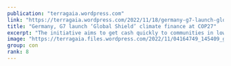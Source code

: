 ```yaml
---
publication: "terragaia.wordpress.com"
link: "https://terragaia.wordpress.com/2022/11/18/germany-g7-launch-global-shield-climate-finance-at-cop27/"
title: "Germany, G7 launch ‘Global Shield’ climate finance at COP27"
excerpt: "The initiative aims to get cash quickly to communities in low-income countries struck by climate disaster. But critics call it a “distraction” from a real loss and damage fund. By Jenni…"
image: "https://terragaia.files.wordpress.com/2022/11/04164749_145409_gd.jpg"
group: con
rank: 8
---
```


